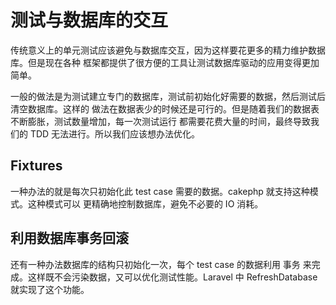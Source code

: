 # 测试与数据库的交互

传统意义上的单元测试应该避免与数据库交互，因为这样要花更多的精力维护数据库。但是现在各种
框架都提供了很方便的工具让测试数据库驱动的应用变得更加简单。

一般的做法是为测试建立专门的数据库，测试前初始化好需要的数据，然后测试后清空数据库。这样的
做法在数据表少的时候还是可行的。但是随着我们的数据表不断膨胀，测试数量增加，每一次测试运行
都需要花费大量的时间，最终导致我们的 TDD 无法进行。所以我们应该想办法优化。

## Fixtures

一种办法的就是每次只初始化此 test case 需要的数据。cakephp 就支持这种模式。这种模式可以
更精确地控制数据库，避免不必要的 IO 消耗。

## 利用数据库事务回滚

还有一种办法数据库的结构只初始化一次，每个 test case 的数据利用 事务 来完成。这样既不会污染数据，又可以优化测试性能。Laravel 中 RefreshDatabase 就实现了这个功能。
